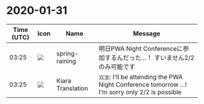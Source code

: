 # 2020-01-31

|Time (UTC)|Icon|Name|Message|
|---|---|---|---|
|03:25|![](https://secure.gravatar.com/avatar/1ac180f0868137292905c311b5fff781.jpg?s=72&d=https%3A%2F%2Fa.slack-edge.com%2Fdf10d%2Fimg%2Favatars%2Fava_0021-72.png)|spring-raining|明日PWA Night Conferenceに参加するんだった…！ すいません2/2のみ可能です|
|03:25|![](https://avatars.slack-edge.com/2019-08-21/732685848020_f3f20736795184660348_72.png)|Kiara Translation|🇬🇧: I'll be attending the PWA Night Conference tomorrow ...! I'm sorry only 2/2 is possible|

